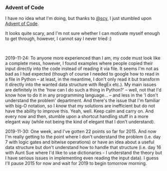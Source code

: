 ### Advent of Code

I have no idea what I'm doing, but thanks to [@scy](https://github.com/scy/advent-of-code), I just stumbled upon [Advent of Code](https://adventofcode.com/). 

It looks quite scary, and I'm not sure whether I can motivate myself enough to get through, however, I cannot say I never tried :)

 

2019-11-24: To anyone more experienced than I am, my code must look like a complete mess, however, I found examples where people copied their input directly into the code instead of reading it via file. It seems I'm not as bad as I had expected (though of course I needed to google how to read in a file in Python – at least, in the meantime, I don't only read it but transform it directly into the wanted data structure with RegEx etc.).
My main issues are definitely in the 'how can I do such a thing in Python?' – well, not that I'd know how to do it in any programming language… – and less in the 'I don't understand the problem' department. And there's the issue that I'm familiar with big-O notation, so I *know* that my solutions are inefficient but do not have the ability to improve this. Yeah, well. Keep calm and carry on. And every now and then, stumble upon a shortcut handling stuff in a more elegant way (while not being the kind of elegant that I don't understand).


2019-11-30: One week, and I've gotten 22 points so far for 2015. And now I'm really getting to the point where I don't understand the problem (i.e. day 7 with logic gates and bitwise operations) or have an idea about a useful data structure but don't understand how to handle that structure (i.e. day 16 with Aunt Sue where I'd like to use dictionaries - I understand the theory but I have serious issues in implementing even reading the input data).
I guess I'll pause 2015 for now and wait for 2019 to begin tomorrow morning.
